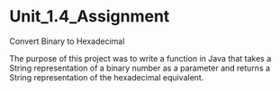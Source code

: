 # Unit_1.4_Assignment
Convert Binary to Hexadecimal

The purpose of this project was to write a function in Java
that takes a String representation of a binary number as a
parameter and returns a String representation of the
hexadecimal equivalent.
